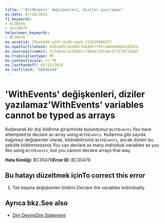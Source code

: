 ```yaml
---
title: "'WithEvents' değişkenleri, diziler yazılamaz"
ms.date: 07/20/2015
f1_keywords:
- bc30476
- vbc30476
helpviewer_keywords:
- BC30476
ms.assetid: 29bed445-a247-4c88-a1eb-115535900377
ms.openlocfilehash: 42624d515e34b728b4dbff9fce0bedb8bb345526
ms.sourcegitcommit: 5c1abeec15fbddcc7dbaa729fabc1f1f29f12045
ms.translationtype: MT
ms.contentlocale: tr-TR
ms.lasthandoff: 03/15/2019
ms.locfileid: "58036144"
---
```

# <a name="withevents-variables-cannot-be-typed-as-arrays"></a><span data-ttu-id="629da-102">'WithEvents' değişkenleri, diziler yazılamaz</span><span class="sxs-lookup"><span data-stu-id="629da-102">'WithEvents' variables cannot be typed as arrays</span></span>
<span data-ttu-id="629da-103">Kullanarak bir dizi bildirme girişiminde bulundunuz `WithEvents`.</span><span class="sxs-lookup"><span data-stu-id="629da-103">You have attempted to declare an array using `WithEvents`.</span></span> <span data-ttu-id="629da-104">Kullanma gibi sayıda bağımsız değişkenler olarak, bildirebilirsiniz `WithEvents`, ancak dizileri bu şekilde bildiremezsiniz.</span><span class="sxs-lookup"><span data-stu-id="629da-104">You can declare as many individual variables as you like using `WithEvents`, but you cannot declare arrays that way.</span></span>  
  
 <span data-ttu-id="629da-105">**Hata Kimliği:** BC30476</span><span class="sxs-lookup"><span data-stu-id="629da-105">**Error ID:** BC30476</span></span>  
  
## <a name="to-correct-this-error"></a><span data-ttu-id="629da-106">Bu hatayı düzeltmek için</span><span class="sxs-lookup"><span data-stu-id="629da-106">To correct this error</span></span>  
  
1.  <span data-ttu-id="629da-107">Tek başına değişkenleri bildirin.</span><span class="sxs-lookup"><span data-stu-id="629da-107">Declare the variables individually.</span></span>  
  
## <a name="see-also"></a><span data-ttu-id="629da-108">Ayrıca bkz.</span><span class="sxs-lookup"><span data-stu-id="629da-108">See also</span></span>

- [<span data-ttu-id="629da-109">Dim Deyimi</span><span class="sxs-lookup"><span data-stu-id="629da-109">Dim Statement</span></span>](../../visual-basic/language-reference/statements/dim-statement.md)
